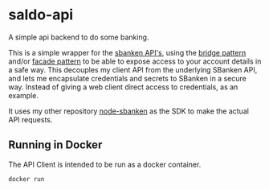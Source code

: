 # saldo-api
A simple api backend to do some banking.

This is a simple wrapper for the [sbanken API's](https://github.com/Sbanken/api-examples), 
using the [bridge pattern](https://en.wikipedia.org/wiki/Bridge_pattern) 
and/or [facade pattern](https://en.wikipedia.org/wiki/Facade_pattern) to be able 
to expose access to your account details in a safe way. This decouples my client 
API from the underlying SBanken API, and lets me encapsulate credentials and secrets 
to SBanken in a secure way. Instead of giving a web client direct access to credentials, 
as an example.

It uses my other repository [node-sbanken](https://github.com/tfmalt/node-sbanken) as the SDK to make the actual API requests.

## Running in Docker

The API Client is intended to be run as a docker container.

```
docker run
```
